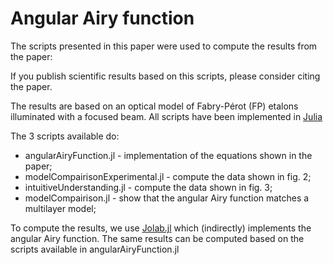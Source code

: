 # Angular Airy function

The scripts presented in this paper were used to compute the results from the paper:

If you publish scientific results based on this scripts, please consider citing the paper.

The results are based on an optical model of Fabry-Pérot (FP) etalons illuminated with a focused beam. All scripts have been implemented in [Julia](https://julialang.org/)

The 3 scripts available do:
* angularAiryFunction.jl - implementation of the equations shown in the paper;
* modelCompairisonExperimental.jl - compute the data shown in fig. 2;
* intuitiveUnderstanding.jl - compute the data shown in fig. 3;
* modelCompairison.jl - show that the angular Airy function matches a multilayer model;

To compute the results, we use [Jolab.jl](https://github.com/DylanMMarques/Jolab.jl) which (indirectly) implements the angular Airy function. The same results can be computed based on the scripts available in angularAiryFunction.jl
